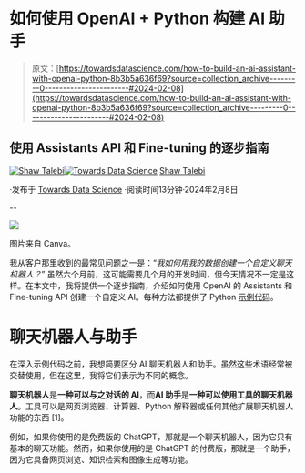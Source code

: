 # 如何使用 OpenAI + Python 构建 AI 助手

> 原文：[https://towardsdatascience.com/how-to-build-an-ai-assistant-with-openai-python-8b3b5a636f69?source=collection_archive---------0-----------------------#2024-02-08](https://towardsdatascience.com/how-to-build-an-ai-assistant-with-openai-python-8b3b5a636f69?source=collection_archive---------0-----------------------#2024-02-08)

## 使用 Assistants API 和 Fine-tuning 的逐步指南

[](https://shawhin.medium.com/?source=post_page---byline--8b3b5a636f69--------------------------------)[![Shaw Talebi](../Images/1449cc7c08890e2078f9e5d07897e3df.png)](https://shawhin.medium.com/?source=post_page---byline--8b3b5a636f69--------------------------------)[](https://towardsdatascience.com/?source=post_page---byline--8b3b5a636f69--------------------------------)[![Towards Data Science](../Images/a6ff2676ffcc0c7aad8aaf1d79379785.png)](https://towardsdatascience.com/?source=post_page---byline--8b3b5a636f69--------------------------------) [Shaw Talebi](https://shawhin.medium.com/?source=post_page---byline--8b3b5a636f69--------------------------------)

·发布于 [Towards Data Science](https://towardsdatascience.com/?source=post_page---byline--8b3b5a636f69--------------------------------) ·阅读时间13分钟·2024年2月8日

--

![](../Images/422822b7ef30d18357a84c8fbb3a2ca5.png)

图片来自 Canva。

我从客户那里收到的最常见问题之一是：“*我如何用我的数据创建一个自定义聊天机器人？*” 虽然六个月前，这可能需要几个月的开发时间，但今天情况不一定是这样。在本文中，我将提供一个逐步指南，介绍如何使用 OpenAI 的 Assistants 和 Fine-tuning API 创建一个自定义 AI。每种方法都提供了 Python [示例代码](https://github.com/ShawhinT/YouTube-Blog/tree/main/LLMs/ai-assistant-openai)。

# **聊天机器人与助手**

在深入示例代码之前，我想简要区分 AI 聊天机器人和助手。虽然这些术语经常被交替使用，但在这里，我将它们表示为不同的概念。

**聊天机器人**是**一种可以与之对话的 AI**，而**AI 助手**是**一种可以使用工具的聊天机器人**。工具可以是网页浏览器、计算器、Python 解释器或任何其他扩展聊天机器人功能的东西 [1]。

例如，如果你使用的是免费版的 ChatGPT，那就是一个聊天机器人，因为它只有基本的聊天功能。然而，如果你使用的是 ChatGPT 的付费版，那就是一个助手，因为它具备网页浏览、知识检索和图像生成等功能。
